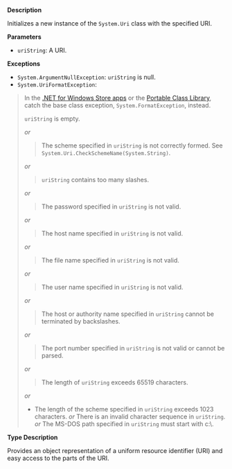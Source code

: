 **Description**

Initializes a new instance of the `System.Uri` class with the specified URI.

**Parameters**

* `uriString`: A URI.

**Exceptions**

* `System.ArgumentNullException`: `uriString` is null.
* `System.UriFormatException`:
>
>
> In the [.NET for Windows Store apps](http://go.microsoft.com/fwlink/?LinkID=247912) or the [Portable Class Library](https://docs.microsoft.com/en-gb/dotnet/standard/cross-platform/cross-platform-development-with-the-portable-class-library), catch the base class exception, `System.FormatException`, instead.
>
>
> `uriString` is empty.
>
> *or*
>
>   > The scheme specified in `uriString` is not correctly formed. See `System.Uri.CheckSchemeName(System.String)`.
>
> *or*
>
>   > `uriString` contains too many slashes.
>
> *or*
>
>   > The password specified in `uriString` is not valid.
>
> *or*
>
>   > The host name specified in `uriString` is not valid.
>
> *or*
>
>   > The file name specified in `uriString` is not valid.
>
> *or*
>
>   > The user name specified in `uriString` is not valid.
>
> *or*
>
>   > The host or authority name specified in `uriString` cannot be terminated by backslashes.
>
> *or*
>
>   > The port number specified in `uriString` is not valid or cannot be parsed.
>
> *or*
>
>   > The length of `uriString` exceeds 65519 characters.
>
> *or*
>
> * The length of the scheme specified in `uriString` exceeds 1023 characters.
> *or*
> There is an invalid character sequence in `uriString`.
> *or*
> The MS-DOS path specified in `uriString` must start with c:\\.
>

**Type Description**

Provides an object representation of a uniform resource identifier (URI) and easy access to the parts of the URI.
